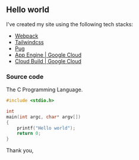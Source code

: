 ## Hello world

I've created my site using the following tech stacks:

- [Webpack](https://webpack.js.org/)
- [Tailwindcss](https://tailwindcss.com/)
- [Pug](https://pugjs.org/)
- [App Engine | Google Cloud](https://cloud.google.com/appengine/)
- [Cloud Build | Google Cloud](https://cloud.google.com/cloud-build/)

### Source code

The C Programming Language.

```c
#include <stdio.h>

int
main(int argc, char* argv[])
{
    printf("Hello world");
    return 0;
}
```

Thank you,
